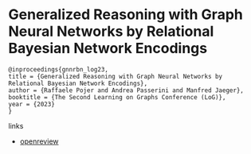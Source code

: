 # Generalized Reasoning with Graph Neural Networks by Relational Bayesian Network Encodings

```
@inproceedings{gnnrbn_log23,
title = {Generalized Reasoning with Graph Neural Networks by Relational Bayesian Network Encodings},
author = {Raffaele Pojer and Andrea Passerini and Manfred Jaeger},
booktitle = {The Second Learning on Graphs Conference (LoG)},
year = {2023}
}
```

links
- [openreview](https://openreview.net/forum?id=dxhasYAMQ4)
